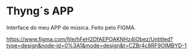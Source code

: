 # Thyng´s APP

Interface do meu APP de música. Feito pelo FIGMA.


https://www.figma.com/file/hFeH2DfAEPOAKNHz4iObez/Untitled?type=design&node-id=0%3A1&mode=design&t=CZBr4c8RF9OlMBYD-1
